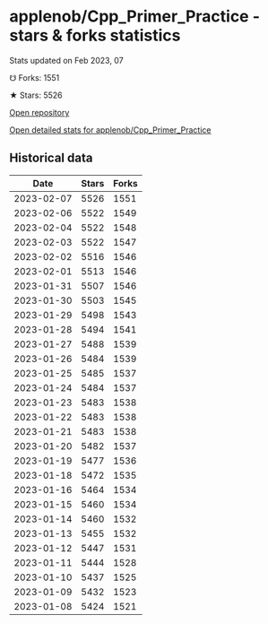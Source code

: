 # applenob/Cpp_Primer_Practice - stars & forks statistics

Stats updated on Feb 2023, 07

☋ Forks: 1551

★ Stars: 5526

[Open repository](https://github.com/applenob/Cpp_Primer_Practice)

[Open detailed stats for applenob/Cpp_Primer_Practice](https://reviewgithub.com/rep/applenob/Cpp_Primer_Practice)

## Historical data
| Date | Stars | Forks |
|------|-------|-------|
| 2023-02-07 | 5526 | 1551 | 
| 2023-02-06 | 5522 | 1549 | 
| 2023-02-04 | 5522 | 1548 | 
| 2023-02-03 | 5522 | 1547 | 
| 2023-02-02 | 5516 | 1546 | 
| 2023-02-01 | 5513 | 1546 | 
| 2023-01-31 | 5507 | 1546 | 
| 2023-01-30 | 5503 | 1545 | 
| 2023-01-29 | 5498 | 1543 | 
| 2023-01-28 | 5494 | 1541 | 
| 2023-01-27 | 5488 | 1539 | 
| 2023-01-26 | 5484 | 1539 | 
| 2023-01-25 | 5485 | 1537 | 
| 2023-01-24 | 5484 | 1537 | 
| 2023-01-23 | 5483 | 1538 | 
| 2023-01-22 | 5483 | 1538 | 
| 2023-01-21 | 5483 | 1538 | 
| 2023-01-20 | 5482 | 1537 | 
| 2023-01-19 | 5477 | 1536 | 
| 2023-01-18 | 5472 | 1535 | 
| 2023-01-16 | 5464 | 1534 | 
| 2023-01-15 | 5460 | 1534 | 
| 2023-01-14 | 5460 | 1532 | 
| 2023-01-13 | 5455 | 1532 | 
| 2023-01-12 | 5447 | 1531 | 
| 2023-01-11 | 5444 | 1528 | 
| 2023-01-10 | 5437 | 1525 | 
| 2023-01-09 | 5432 | 1523 | 
| 2023-01-08 | 5424 | 1521 | 

